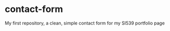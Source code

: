 contact-form
============

My first repository, a clean, simple contact form for my SI539 portfolio page
